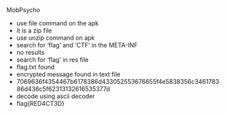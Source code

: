 MobPsycho
-	use file command on the apk
-	it is a zip file
-	use unzip command on apk
-	search for ‘flag’ and ‘CTF’ in the META-INF
-	no results
-	search for ‘flag’ in res file
-	flag.txt found
-	encrypted message found in text file
-	7069636f4354467b6178386d433052553676655f4e5838356c346178386d436c5f62313132616535377d
-	decode using ascii decoder
-	flag{RED4CT3D}

